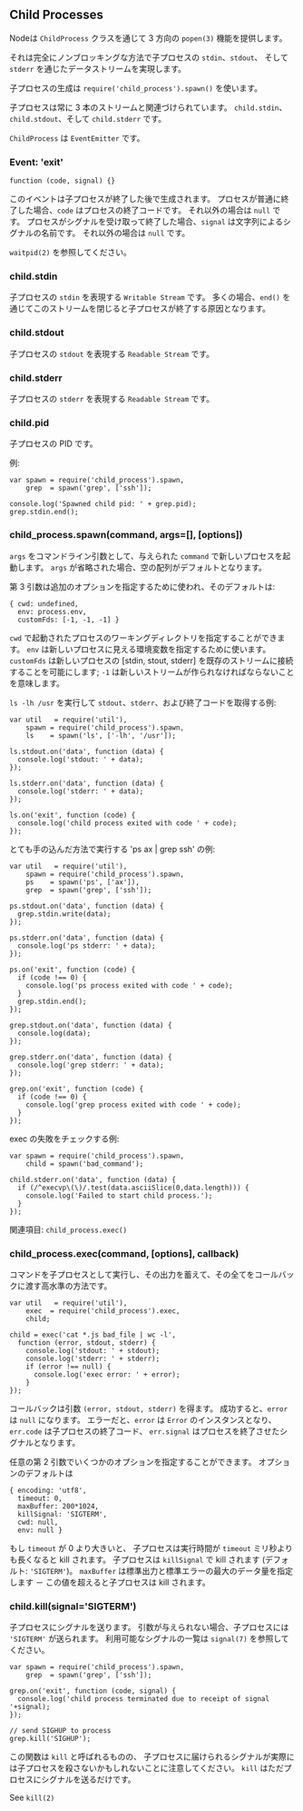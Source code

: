 ## Child Processes

<!--

Node provides a tri-directional `popen(3)` facility through the `ChildProcess`
class.

-->
Nodeは `ChildProcess` クラスを通じて 3 方向の `popen(3)` 機能を提供します。

<!--

It is possible to stream data through the child's `stdin`, `stdout`, and
`stderr` in a fully non-blocking way.

-->
それは完全にノンブロッキングな方法で子プロセスの `stdin`、`stdout`、
そして `stderr` を通じたデータストリームを実現します。

<!--

To create a child process use `require('child_process').spawn()`.

-->
子プロセスの生成は `require('child_process').spawn()` を使います。

<!--

Child processes always have three streams associated with them. `child.stdin`,
`child.stdout`, and `child.stderr`.

-->
子プロセスは常に 3 本のストリームと関連づけられています。
`child.stdin`、`child.stdout`、そして `child.stderr` です。

<!--

`ChildProcess` is an `EventEmitter`.

-->
`ChildProcess` は `EventEmitter` です。

### Event:  'exit'

`function (code, signal) {}`

<!--

This event is emitted after the child process ends. If the process terminated
normally, `code` is the final exit code of the process, otherwise `null`. If
the process terminated due to receipt of a signal, `signal` is the string name
of the signal, otherwise `null`.

-->
このイベントは子プロセスが終了した後で生成されます。
プロセスが普通に終了した場合、`code` はプロセスの終了コードです。
それ以外の場合は `null` です。
プロセスがシグナルを受け取って終了した場合、`signal` は文字列によるシグナルの名前です。
それ以外の場合は `null` です。

<!--

See `waitpid(2)`.

-->
`waitpid(2)` を参照してください。

### child.stdin

<!--

A `Writable Stream` that represents the child process's `stdin`.
Closing this stream via `end()` often causes the child process to terminate.

-->
子プロセスの `stdin` を表現する `Writable Stream` です。
多くの場合、`end()` を通じてこのストリームを閉じると子プロセスが終了する原因となります。

### child.stdout

<!--

A `Readable Stream` that represents the child process's `stdout`.

-->
子プロセスの `stdout` を表現する `Readable Stream` です。

### child.stderr

<!--

A `Readable Stream` that represents the child process's `stderr`.

-->
子プロセスの `stderr` を表現する `Readable Stream` です。

### child.pid

<!--

The PID of the child process.

-->
子プロセスの PID です。

<!--

Example:

-->
例:

    var spawn = require('child_process').spawn,
        grep  = spawn('grep', ['ssh']);

    console.log('Spawned child pid: ' + grep.pid);
    grep.stdin.end();


### child_process.spawn(command, args=[], [options])

<!--

Launches a new process with the given `command`, with  command line arguments in `args`.
If omitted, `args` defaults to an empty Array.

-->
`args` をコマンドライン引数として、与えられた `command` で新しいプロセスを起動します。
`args` が省略された場合、空の配列がデフォルトとなります。

<!--

The third argument is used to specify additional options, which defaults to:

-->
第 3 引数は追加のオプションを指定するために使われ、そのデフォルトは:

    { cwd: undefined,
      env: process.env,
      customFds: [-1, -1, -1] }

<!--

`cwd` allows you to specify the working directory from which the process is spawned.
Use `env` to specify environment variables that will be visible to the new process.
With `customFds` it is possible to hook up the new process' [stdin, stout, stderr] to
existing streams; `-1` means that a new stream should be created.

-->
`cwd` で起動されたプロセスのワーキングディレクトリを指定することができます。
`env` は新しいプロセスに見える環境変数を指定するために使います。
`customFds` は新しいプロセスの [stdin, stout, stderr] を既存のストリームに接続することを可能にします;
`-1` は新しいストリームが作られなければならないことを意味します。

<!--

Example of running `ls -lh /usr`, capturing `stdout`, `stderr`, and the exit code:

-->
`ls -lh /usr` を実行して `stdout`、`stderr`、および終了コードを取得する例:

    var util   = require('util'),
        spawn = require('child_process').spawn,
        ls    = spawn('ls', ['-lh', '/usr']);

    ls.stdout.on('data', function (data) {
      console.log('stdout: ' + data);
    });

    ls.stderr.on('data', function (data) {
      console.log('stderr: ' + data);
    });

    ls.on('exit', function (code) {
      console.log('child process exited with code ' + code);
    });


<!--

Example: A very elaborate way to run 'ps ax | grep ssh'

-->
とても手の込んだ方法で実行する 'ps ax | grep ssh' の例:

    var util   = require('util'),
        spawn = require('child_process').spawn,
        ps    = spawn('ps', ['ax']),
        grep  = spawn('grep', ['ssh']);

    ps.stdout.on('data', function (data) {
      grep.stdin.write(data);
    });

    ps.stderr.on('data', function (data) {
      console.log('ps stderr: ' + data);
    });

    ps.on('exit', function (code) {
      if (code !== 0) {
        console.log('ps process exited with code ' + code);
      }
      grep.stdin.end();
    });

    grep.stdout.on('data', function (data) {
      console.log(data);
    });

    grep.stderr.on('data', function (data) {
      console.log('grep stderr: ' + data);
    });

    grep.on('exit', function (code) {
      if (code !== 0) {
        console.log('grep process exited with code ' + code);
      }
    });


<!--

Example of checking for failed exec:

-->
exec の失敗をチェックする例:

    var spawn = require('child_process').spawn,
        child = spawn('bad_command');

    child.stderr.on('data', function (data) {
      if (/^execvp\(\)/.test(data.asciiSlice(0,data.length))) {
        console.log('Failed to start child process.');
      }
    });


<!--

See also: `child_process.exec()`

-->
関連項目: `child_process.exec()`

### child_process.exec(command, [options], callback)

<!--

High-level way to execute a command as a child process, buffer the
output, and return it all in a callback.

-->
コマンドを子プロセスとして実行し、その出力を蓄えて、その全てをコールバックに渡す高水準の方法です。

    var util   = require('util'),
        exec  = require('child_process').exec,
        child;

    child = exec('cat *.js bad_file | wc -l',
      function (error, stdout, stderr) {
        console.log('stdout: ' + stdout);
        console.log('stderr: ' + stderr);
        if (error !== null) {
          console.log('exec error: ' + error);
        }
    });

<!--

The callback gets the arguments `(error, stdout, stderr)`. On success, `error`
will be `null`.  On error, `error` will be an instance of `Error` and `err.code`
will be the exit code of the child process, and `err.signal` will be set to the
signal that terminated the process.

-->
コールバックは引数 `(error, stdout, stderr)` を得ます。
成功すると、`error` は `null` になります。
エラーだと、`error` は `Error` のインスタンスとなり、
`err.code` は子プロセスの終了コード、
`err.signal` はプロセスを終了させたシグナルとなります。

<!--

There is a second optional argument to specify several options. The default options are

-->
任意の第 2 引数でいくつかのオプションを指定することができます。
オプションのデフォルトは

    { encoding: 'utf8',
      timeout: 0,
      maxBuffer: 200*1024,
      killSignal: 'SIGTERM',
      cwd: null,
      env: null }

<!--

If `timeout` is greater than 0, then it will kill the child process
if it runs longer than `timeout` milliseconds. The child process is killed with
`killSignal` (default: `'SIGTERM'`). `maxBuffer` specifies the largest
amount of data allowed on stdout or stderr - if this value is exceeded then
the child process is killed.

-->
もし `timeout` が 0 より大きいと、
子プロセスは実行時間が `timeout` ミリ秒よりも長くなると kill されます。
子プロセスは `killSignal` で kill されます (デフォルト: `'SIGTERM'`)。
`maxBuffer` は標準出力と標準エラーの最大のデータ量を指定します － この値を超えると子プロセスは kill されます。


### child.kill(signal='SIGTERM')

<!--

Send a signal to the child process. If no argument is given, the process will
be sent `'SIGTERM'`. See `signal(7)` for a list of available signals.

-->
子プロセスにシグナルを送ります。
引数が与えられない場合、子プロセスには `'SIGTERM'` が送られます。
利用可能なシグナルの一覧は `signal(7)` を参照してください。

    var spawn = require('child_process').spawn,
        grep  = spawn('grep', ['ssh']);

    grep.on('exit', function (code, signal) {
      console.log('child process terminated due to receipt of signal '+signal);
    });

    // send SIGHUP to process
    grep.kill('SIGHUP');

<!--

Note that while the function is called `kill`, the signal delivered to the child
process may not actually kill it.  `kill` really just sends a signal to a process.

-->
この関数は `kill` と呼ばれるものの、
子プロセスに届けられるシグナルが実際には子プロセスを殺さないかもしれないことに注意してください。
`kill` はただプロセスにシグナルを送るだけです。

See `kill(2)`
